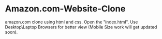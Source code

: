 # Amazon.com-Website-Clone
amazon.com clone using html and css. Open the "index.html". Use Desktop\Laptop Browsers for better view (Mobile Size work will get updated soon).
